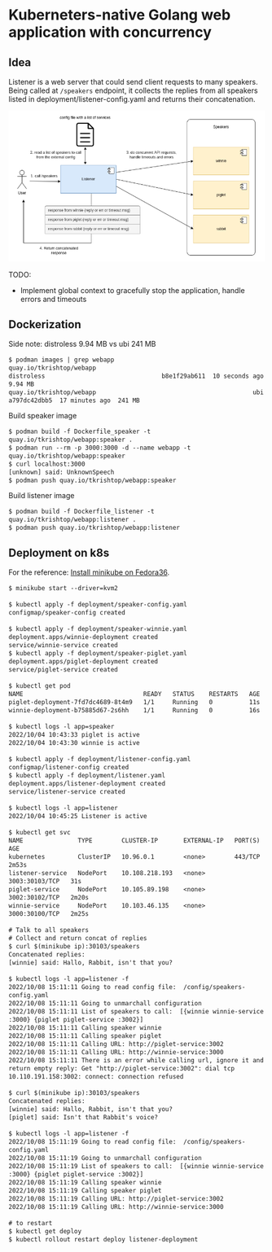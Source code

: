 # Kuberneters-native Golang web application with concurrency

## Idea

Listener is a web server that could send client requests to many speakers. Being called at `/speakers` endpoint, it collects the replies from all speakers listed in deployment/listener-config.yaml and returns their concatenation.

![flowchart](images/flowchart.png)

TODO:

- Implement global context to gracefully stop the application, handle errors and timeouts 


## Dockerization

Side note: distroless 9.94 MB vs ubi 241 MB
```
$ podman images | grep webapp
quay.io/tkrishtop/webapp                                           distroless                                b8e1f29ab611  10 seconds ago  9.94 MB
quay.io/tkrishtop/webapp                                           ubi                                       a797dc42dbb5  17 minutes ago  241 MB
```

Build speaker image

```
$ podman build -f Dockerfile_speaker -t quay.io/tkrishtop/webapp:speaker .
$ podman run --rm -p 3000:3000 -d --name webapp -t quay.io/tkrishtop/webapp:speaker
$ curl localhost:3000
[unknown] said: UnknownSpeech
$ podman push quay.io/tkrishtop/webapp:speaker
```

Build listener image

```
$ podman build -f Dockerfile_listener -t quay.io/tkrishtop/webapp:listener .
$ podman push quay.io/tkrishtop/webapp:listener
```

## Deployment on k8s

For the reference: [Install minikube on Fedora36](https://www.tutorialworks.com/kubernetes-fedora-dev-setup/).

```
$ minikube start --driver=kvm2

$ kubectl apply -f deployment/speaker-config.yaml
configmap/speaker-config created

$ kubectl apply -f deployment/speaker-winnie.yaml 
deployment.apps/winnie-deployment created
service/winnie-service created
$ kubectl apply -f deployment/speaker-piglet.yaml 
deployment.apps/piglet-deployment created
service/piglet-service created

$ kubectl get pod
NAME                                 READY   STATUS    RESTARTS   AGE
piglet-deployment-7fd7dc4689-8t4m9   1/1     Running   0          11s
winnie-deployment-b75885d67-2s6hh    1/1     Running   0          16s

$ kubectl logs -l app=speaker
2022/10/04 10:43:33 piglet is active
2022/10/04 10:43:30 winnie is active

$ kubectl apply -f deployment/listener-config.yaml 
configmap/listener-config created
$ kubectl apply -f deployment/listener.yaml 
deployment.apps/listener-deployment created
service/listener-service created

$ kubectl logs -l app=listener
2022/10/04 10:45:25 Listener is active

$ kubectl get svc
NAME               TYPE        CLUSTER-IP       EXTERNAL-IP   PORT(S)          AGE
kubernetes         ClusterIP   10.96.0.1        <none>        443/TCP          2m53s
listener-service   NodePort    10.108.218.193   <none>        3003:30103/TCP   31s
piglet-service     NodePort    10.105.89.198    <none>        3002:30102/TCP   2m20s
winnie-service     NodePort    10.103.46.135    <none>        3000:30100/TCP   2m25s

# Talk to all speakers
# Collect and return concat of replies
$ curl $(minikube ip):30103/speakers
Concatenated replies: 
[winnie] said: Hallo, Rabbit, isn't that you? 

$ kubectl logs -l app=listener -f
2022/10/08 15:11:11 Going to read config file:  /config/speakers-config.yaml
2022/10/08 15:11:11 Going to unmarchall configuration
2022/10/08 15:11:11 List of speakers to call:  [{winnie winnie-service :3000} {piglet piglet-service :3002}]
2022/10/08 15:11:11 Calling speaker winnie
2022/10/08 15:11:11 Calling speaker piglet
2022/10/08 15:11:11 Calling URL: http://piglet-service:3002
2022/10/08 15:11:11 Calling URL: http://winnie-service:3000
2022/10/08 15:11:11 There is an error while calling url, ignore it and return empty reply: Get "http://piglet-service:3002": dial tcp 10.110.191.158:3002: connect: connection refused

$ curl $(minikube ip):30103/speakers
Concatenated replies: 
[winnie] said: Hallo, Rabbit, isn't that you? 
[piglet] said: Isn't that Rabbit's voice?

$ kubectl logs -l app=listener -f
2022/10/08 15:11:19 Going to read config file:  /config/speakers-config.yaml
2022/10/08 15:11:19 Going to unmarchall configuration
2022/10/08 15:11:19 List of speakers to call:  [{winnie winnie-service :3000} {piglet piglet-service :3002}]
2022/10/08 15:11:19 Calling speaker winnie
2022/10/08 15:11:19 Calling speaker piglet
2022/10/08 15:11:19 Calling URL: http://piglet-service:3002
2022/10/08 15:11:19 Calling URL: http://winnie-service:3000

# to restart
$ kubectl get deploy
$ kubectl rollout restart deploy listener-deployment
```
